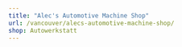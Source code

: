 ```yaml
---
title: "Alec's Automotive Machine Shop"
url: /vancouver/alecs-automotive-machine-shop/
shop: Autowerkstatt
---
```


